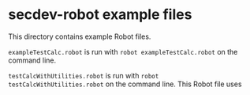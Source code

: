 # secdev-robot example files

This directory contains example Robot files. 

`exampleTestCalc.robot` is run with `robot exampleTestCalc.robot` on the command line. 

`testCalcWithUtilities.robot` is run with `robot testCalcWithUtilities.robot` on the command line. 
This Robot file uses 